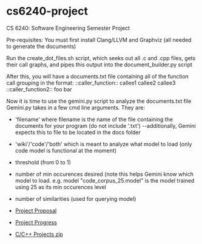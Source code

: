 # cs6240-project
CS 6240: Software Engineering Semester Project

Pre-requisites:
  You must first install Clang/LLVM and Graphviz (all needed to generate the documents)
  
Run the create_dot_files.sh script, which seeks out all .c and .cpp files, gets their call graphs,
  and pipes this output into the document_builder.py script
  
After this, you will have a documents.txt file containing all of the function call grouping in the format:
  ::caller_function:: callee1 callee2 callee3
  ::caller_function2:: foo bar 

Now it is time to use the gemini.py script to analyze the documents.txt file
Gemini.py takes in a few cmd line arguments.  They are:
 - 'filename' where filename is the name of the file containing the documents for your program (do not include '.txt')
      --additionally, Gemini expects this to file to be located in the docs folder
 - 'wiki'/'code'/'both' which is meant to analyze what model to load (only code model is functional at the moment)
 - threshold (from 0 to 1)
 - number of min occurences desired (note this helps Gemini know which model to load.  e.g. model "code_corpus_25.model" is        the model trained using 25 as its min occurences level
 - number of similarities (used for querying model)

- [Project Proposal](https://docs.google.com/document/d/1ggJiaL3gdO8rZxeZbgVWhGYrrS6GGHh7yDA4107d3Ro/edit)
- [Project Progress](https://docs.google.com/document/d/1kT5qNgq6uY77Gc5A8uavghyJn15jyCUctbhLtkaiXQw/edit)
- [C/C++ Projects zip](https://drive.google.com/open?id=0B12cEF8wVKRXX0Vsci1WeUpPUWc)
